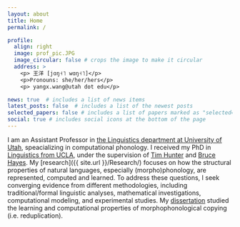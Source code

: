 ```yaml
---
layout: about
title: Home
permalink: /

profile:
  align: right
  image: prof_pic.JPG
  image_circular: false # crops the image to make it circular
  address: >
    <p> 王洋 [jɑŋ˧˥ wɑŋ˧˥]</p>
    <p>Pronouns: she/her/hers</p>
    <p> yangx.wang@utah dot edu</p>

news: true  # includes a list of news items
latest_posts: false  # includes a list of the newest posts
selected_papers: false # includes a list of papers marked as "selected={true}"
social: true # includes social icons at the bottom of the page
---
```


I am an Assistant Professor in [the Linguistics department at University of Utah](https://linguistics.utah.edu/), speacializing in computational phonology. I received my PhD in [Linguistics from UCLA](https://linguistics.ucla.edu/), under the supervision of [Tim Hunter](https://timhunter.humspace.ucla.edu/) and [Bruce Hayes](https://linguistics.ucla.edu/people/hayes/). My [research]({{ site.url }}/Research/) focuses on how the structural properties of natural languages, especially (morpho)phonology, are represented, computed and learned. To address these questions, I seek converging evidence from different methodologies, including traditional/formal linguistic analyses, mathematical investigations, computational modeling, and experimental studies. My [dissertation](https://escholarship.org/uc/item/0cx5g7zq#main) studied the learning and computational properties of morphophonological copying (i.e. reduplication). 

